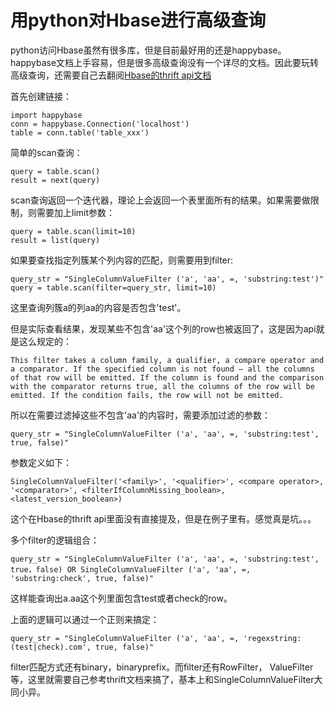 用python对Hbase进行高级查询
========================

python访问Hbase虽然有很多库，但是目前最好用的还是happybase。happybase文档上手容易，但是很多高级查询没有一个详尽的文档。因此要玩转高级查询，还需要自己去翻阅[Hbase的thrift api文档](http://hbase.apache.org/book.html#thrift)

首先创建链接：

    import happybase
    conn = happybase.Connection('localhost')
    table = conn.table('table_xxx')

简单的scan查询：

    query = table.scan()
    result = next(query)

scan查询返回一个迭代器，理论上会返回一个表里面所有的结果。如果需要做限制，则需要加上limit参数：

    query = table.scan(limit=10)
    result = list(query)
    
如果要查找指定列簇某个列内容的匹配，则需要用到filter:

    query_str = "SingleColumnValueFilter ('a', 'aa', =, 'substring:test')"
    query = table.scan(filter=query_str, limit=10)

这里查询列簇a的列aa的内容是否包含'test'。

但是实际查看结果，发现某些不包含'aa'这个列的row也被返回了，这是因为api就是这么规定的：

    This filter takes a column family, a qualifier, a compare operator and a comparator. If the specified column is not found – all the columns of that row will be emitted. If the column is found and the comparison with the comparator returns true, all the columns of the row will be emitted. If the condition fails, the row will not be emitted.

所以在需要过滤掉这些不包含'aa'的内容时，需要添加过滤的参数：

    query_str = "SingleColumnValueFilter ('a', 'aa', =, 'substring:test', true, false)"
    
参数定义如下：

    SingleColumnValueFilter('<family>', '<qualifier>', <compare operator>, '<comparator>', <filterIfColumnMissing_boolean>, <latest_version_boolean>)

这个在Hbase的thrift api里面没有直接提及，但是在例子里有。感觉真是坑。。。

多个filter的逻辑组合：

    query_str = "SingleColumnValueFilter ('a', 'aa', =, 'substring:test', true，false) OR SingleColumnValueFilter ('a', 'aa', =, 'substring:check', true, false)"
    
这样能查询出a.aa这个列里面包含test或者check的row。

上面的逻辑可以通过一个正则来搞定：

    query_str = "SingleColumnValueFilter ('a', 'aa', =, 'regexstring:(test|check).com', true, false)"

filter匹配方式还有binary，binaryprefix。而filter还有RowFilter， ValueFilter等，这里就需要自己参考thrift文档来搞了，基本上和SingleColumnValueFilter大同小异。


